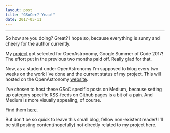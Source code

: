 ```yaml
---
layout: post
title: "GSoCer? Yeap!"
date: 2017-05-11
---
```

----------------
So how are you doing? Great? I hope so, because everything is sunny and cheery for the author currently.

My [project](https://summerofcode.withgoogle.com/projects/#5088075618189312) got selected for OpenAstronomy, Google Summer of Code 2017!
The effort put in the previous two months paid off. Really glad for that.

Now, as a student under OpenAstronomy I'm supposed to blog every two weeks on the work I've done and the current status of my project.
This will hosted on the OpenAstronomy [website](http://openastronomy.org/Universe_OA/).

I've chosen to host these GSoC specific posts on Medium, because setting up category specific RSS-feeds on Github pages is a bit of a pain.
And Medium is more visually appealing, of course.

Find them [here](https://medium.com/@prasunk2).

But don't be so quick to leave this small blog, fellow non-existent reader!
I'll be still posting content(hopefully) not directly related to my project here.
